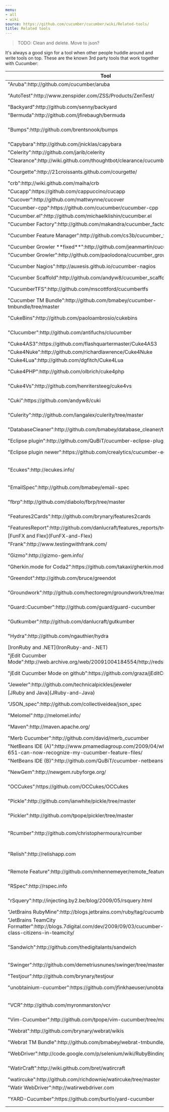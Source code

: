 ```yaml
---
menu:
- all
- wiki
source: https://github.com/cucumber/cucumber/wiki/Related-tools/
title: Related tools
---
```


> TODO: Clean and delete. Move to json?

It's always a good sign for a tool when other people huddle around and write tools on top. These are the known 3rd party tools that work together with Cucumber:

<table>
<thead>
<tr class="header">
<th>Tool</th>
<th>Description</th>
</tr>
</thead>
<tbody>
<tr class="odd">
<td>&quot;Aruba&quot;:http://github.com/cucumber/aruba</td>
<td>Generic step definitions for command line programs</td>
</tr>
<tr class="even">
<td>&quot;AutoTest&quot;:http://www.zenspider.com/ZSS/Products/ZenTest/</td>
<td>Run Cucumber features in the background with Cucumber's built-in [Autotest Integration](Autotest-Integration)</td>
</tr>
<tr class="odd">
<td>&quot;Backyard&quot;:http://github.com/senny/backyard</td>
<td>Name the models in your cucumbers with ease</td>
</tr>
<tr class="even">
<td>&quot;Bermuda&quot;:http://github.com/jfirebaugh/bermuda</td>
<td>Capybara step library for jQuery UI widgets</td>
</tr>
<tr class="odd">
<td>&quot;Bumps&quot;:http://github.com/brentsnook/bumps</td>
<td>Pull feature content from and push results to a remote server. Designed for <a href="http://wave.google.com/">Google Wave</a> but potentially usable with other systems</td>
</tr>
<tr class="even">
<td>&quot;Capybara&quot;:http://github.com/jnicklas/capybara</td>
<td>Webrat alternative which aims to support all browser simulators</td>
</tr>
<tr class="odd">
<td>&quot;Celerity&quot;:http://github.com/jarib/celerity</td>
<td>Headless browser with JavaScript support (on JRuby)</td>
</tr>
<tr class="even">
<td>&quot;Clearance&quot;:http://wiki.github.com/thoughtbot/clearance/cucumber-features</td>
<td>Rails Authentication System with Cucumber feature generator</td>
</tr>
<tr class="odd">
<td>&quot;Courgette&quot;:http://21croissants.github.com/courgette/</td>
<td>Rails engine (plugin) for Rails 2.x applications which makes your cucumber features files viewable through your browser</td>
</tr>
<tr class="even">
<td>&quot;crb&quot;:http://wiki.github.com/maiha/crb</td>
<td>An irb console for cucumber world. (crb = cucumber + irb)</td>
</tr>
<tr class="odd">
<td>&quot;Cucapp&quot;:https://github.com/cappuccino/cucapp</td>
<td>Cucumber integration with Cappuccino.</td>
</tr>
<tr class="even">
<td>&quot;Cucover&quot;:http://github.com/mattwynne/cucover</td>
<td>Coverage-aware lazy / selective Cucumber feature runnner</td>
</tr>
<tr class="odd">
<td>&quot;Cucumber-cpp&quot;:https://github.com/cucumber/cucumber-cpp</td>
<td>Cucumber for C</td>
</tr>
<tr class="even">
<td>&quot;Cucumber.el&quot;:http://github.com/michaelklishin/cucumber.el</td>
<td><a href="http://www.gnu.org/software/emacs/">Emacs</a> mode for editing Cucumber plain text stories.</td>
</tr>
<tr class="odd">
<td>&quot;Cucumber Factory&quot;:http://github.com/makandra/cucumber_factory/tree/master</td>
<td>Create Rails model records without writing step definitions.</td>
</tr>
<tr class="even">
<td>&quot;Cucumber Feature Manager&quot;:http://github.com/cs3b/cucumber_fm</td>
<td>Help to manage with big amount of features in project, &quot;demo&quot;:http://demo.cucumber.fm/</td>
</tr>
<tr class="odd">
<td>&quot;Cucumber Growler **fixed**&quot;:http://github.com/jeanmartin/cucumber_growler</td>
<td><a href="http://growl.info/">Growl</a> notifications for Cucumber &gt;= 0.2</td>
</tr>
<tr class="even">
<td>&quot;Cucumber Growler&quot;:http://github.com/paolodona/cucumber_growler</td>
<td><a href="http://growl.info/">Growl</a> notifications for Cucumber.</td>
</tr>
<tr class="odd">
<td>&quot;Cucumber Nagios&quot;:http://auxesis.github.io/cucumber-nagios</td>
<td>Web site monitoring with Cucumber and &quot;Nagios&quot;:http://www.nagios.org/</td>
</tr>
<tr class="even">
<td>&quot;Cucumber Scaffold&quot;:http://github.com/andyw8/cucumber_scaffold</td>
<td>Scaffolding gem for Cucumber features</td>
</tr>
<tr class="odd">
<td>&quot;CucumberTFS&quot;:http://github.com/mscottford/cucumbertfs</td>
<td>Converts Team Foundation Server (TFS) scenarios into cucumber scenarios in a single feature file.</td>
</tr>
<tr class="even">
<td>&quot;Cucumber TM Bundle&quot;:http://github.com/bmabey/cucumber-tmbundle/tree/master</td>
<td>Feature syntax highlighting and other useful commands for &quot;TextMate&quot;:http://macromates.com/.</td>
</tr>
<tr class="odd">
<td>&quot;CukeBins&quot;:http://github.com/paoloambrosio/cukebins</td>
<td>Support for writing Cucumber step definitions in C, testing C code.</td>
</tr>
<tr class="even">
<td>&quot;Clucumber&quot;:http://github.com/antifuchs/clucumber</td>
<td>Support for writing Cucumber step definitions in Common LISP, testing Common LISP code.</td>
</tr>
<tr class="odd">
<td>&quot;Cuke4AS3&quot;:https://github.com/flashquartermaster/Cuke4AS3</td>
<td>Actionscript</td>
</tr>
<tr class="even">
<td>&quot;Cuke4Nuke&quot;:http://github.com/richardlawrence/Cuke4Nuke</td>
<td>Support for writing Cucumber step definitions in .NET.</td>
</tr>
<tr class="odd">
<td>&quot;Cuke4Lua&quot;:http://github.com/dgfitch/Cuke4Lua</td>
<td>Wire protocol implementation for &quot;Lua&quot;:http://www.lua.org/</td>
</tr>
<tr class="even">
<td>&quot;Cuke4PHP&quot;:http://github.com/olbrich/cuke4php</td>
<td>Support for writing Cucumber step definitions in PHP, testing PHP code.</td>
</tr>
<tr class="odd">
<td>&quot;Cuke4Vs&quot;:http://github.com/henritersteeg/cuke4vs</td>
<td>Syntax highlighting, intellisense and other editing support for feature files in Visual Studio 2008.</td>
</tr>
<tr class="even">
<td>&quot;Cuki&quot;:https://github.com/andyw8/cuki</td>
<td>Pull Cucumber features from a Confluence wiki into into feature files</td>
</tr>
<tr class="odd">
<td>&quot;Culerity&quot;:http://github.com/langalex/culerity/tree/master</td>
<td>Integrates Cucumber and Celerity to test Javascript in webapps.</td>
</tr>
<tr class="even">
<td>&quot;DatabaseCleaner&quot;:http://github.com/bmabey/database_cleaner/tree/master</td>
<td>Different strategies for keeping your DB clean to ensure a clean state. Has Cucumber support out of the box.</td>
</tr>
<tr class="odd">
<td>&quot;Eclipse plugin&quot;:http://github.com/QuBiT/cucumber-eclipse-plugin</td>
<td>Apparently not in a working state, but good starting point?</td>
</tr>
<tr class="even">
<td>&quot;Eclipse plugin newer&quot;:https://github.com/crealytics/cucumber-eclipse-plugin</td>
<td>An Eclipse plugin is provided in the downloads section. XText SDK has to be installed first</td>
</tr>
<tr class="odd">
<td>&quot;Ecukes&quot;:http://ecukes.info/</td>
<td>Emacs package that makes it possible to write Cucumber like tests for your<br />
Emacs packages</td>
</tr>
<tr class="even">
<td>&quot;EmailSpec&quot;:http://github.com/bmabey/email-spec</td>
<td>Collection of <a href="http://rspec.info/">RSpec</a> matchers and Cucumber steps for testing email in a Rails app</td>
</tr>
<tr class="odd">
<td>&quot;fbrp&quot;:http://github.com/diabolo/fbrp/tree/master</td>
<td>Sample rails app of Cucumber showing how to use with restful-authentication.</td>
</tr>
<tr class="even">
<td>&quot;Features2Cards&quot;:http://github.com/brynary/features2cards</td>
<td>Create PDFs from Cucumber features and scenarios for printing.</td>
</tr>
<tr class="odd">
<td>&quot;FeaturesReport&quot;:http://github.com/danlucraft/features_reports/tree/master</td>
<td>Create a PDF report of Cucumber features.</td>
</tr>
<tr class="even">
<td>[FunFX and Flex](FunFX-and-Flex)</td>
<td>Test Adobe Flex applications with Cucumber</td>
</tr>
<tr class="odd">
<td>&quot;Frank&quot;:http://www.testingwithfrank.com/</td>
<td>Test iPhone/iPad applications using Cucumber</td>
</tr>
<tr class="even">
<td>&quot;Gizmo&quot;:http://gizmo-gem.info/</td>
<td>Simple page model testing framework that works great with Cucumber</td>
</tr>
<tr class="odd">
<td>&quot;Gherkin.mode for Coda2&quot;:https://github.com/takaxi/gherkin.mode/</td>
<td>Plugin for Coda2 that highlights syntax keywords of .feature file</td>
</tr>
<tr class="even">
<td>&quot;Greendot&quot;:http://github.com/bruce/greendot</td>
<td>Describe apps as state machines, with various outputs (including Cucumber features).</td>
</tr>
<tr class="odd">
<td>&quot;Groundwork&quot;:http://github.com/hectoregm/groundwork/tree/master</td>
<td>Rails Template using Authlogic that comes with Cucumber features</td>
</tr>
<tr class="even">
<td>&quot;Guard::Cucumber&quot;:http://github.com/guard/guard-cucumber</td>
<td>Guard::Cucumber automatically runs your features (much like autotest)</td>
</tr>
<tr class="odd">
<td>&quot;Gutkumber&quot;:http://github.com/danlucraft/gutkumber</td>
<td>Integration testing for &quot;Ruby-GNOME2&quot;:http://ruby-gnome2.sourceforge.jp/.</td>
</tr>
<tr class="even">
<td>&quot;Hydra&quot;:http://github.com/ngauthier/hydra</td>
<td>Distributed testing framework that can run your features in parallel.</td>
</tr>
<tr class="odd">
<td>[IronRuby and .NET](IronRuby-and-.NET)</td>
<td>Test .NET applications with Cucumber</td>
</tr>
<tr class="even">
<td>&quot;jEdit Cucumber Mode&quot;:http://web.archive.org/web/20091004184554/http://redshades.rha7.com/</td>
<td>jEdit mode to add syntax highlighting for .feature files</td>
</tr>
<tr class="odd">
<td>&quot;jEdit Cucumber Mode on github&quot;:https://github.com/graza/jEditCucumberMode</td>
<td>jEdit mode to add multi-lingual syntax highlighting for .feature files</td>
</tr>
<tr class="even">
<td>&quot;Jeweler&quot;:http://github.com/technicalpickles/jeweler</td>
<td>Craft the perfect RubyGem - with built-in Cucumber support</td>
</tr>
<tr class="odd">
<td>[JRuby and Java](JRuby-and-Java)</td>
<td>Test Java applications with Cucumber</td>
</tr>
<tr class="even">
<td>&quot;JSON_spec&quot;:http://github.com/collectiveidea/json_spec</td>
<td>RSpec matchers and Cucumber 'Then' steps for validating JSON format data, especially useful for RESTful API scenarios.</td>
</tr>
<tr class="odd">
<td>&quot;Melomel&quot;:http://melomel.info/</td>
<td>ActionScript, Flex and Air support for Cucumber</td>
</tr>
<tr class="even">
<td>&quot;Maven&quot;:http://maven.apache.org/</td>
<td>see &quot;Cuke4Duke Maven&quot;:http://wiki.github.com/aslakhellesoy/cuke4duke/maven</td>
</tr>
<tr class="odd">
<td>&quot;Merb Cucumber&quot;:http://github.com/david/merb_cucumber</td>
<td><a href="http://merbivore.com/">Merb</a> + Cucumber integration.</td>
</tr>
<tr class="even">
<td>&quot;NetBeans IDE (A)&quot;:http://www.pmamediagroup.com/2009/04/what-netbeans-651-can-now-recognize-my-cucumber-feature-files/</td>
<td>Syntax highlighting</td>
</tr>
<tr class="odd">
<td>&quot;NetBeans IDE (B)&quot;:http://github.com/QuBiT/cucumber-netbeans-plugin</td>
<td>Syntax highlighting</td>
</tr>
<tr class="even">
<td>&quot;NewGem&quot;:http://newgem.rubyforge.org/</td>
<td>Use `newgem -i cucumber` to generate a bunch of helpful scenario steps for gem development</td>
</tr>
<tr class="odd">
<td>&quot;OCCukes&quot;:https://github.com/OCCukes/OCCukes</td>
<td>Objective-C wire protocol implementation. Can be used for testing native iOS and Mac apps.</td>
</tr>
<tr class="even">
<td>&quot;Pickle&quot;:http://github.com/ianwhite/pickle/tree/master</td>
<td>Easy model creation/reference in cucumber - optionally leveraging your factories/blueprints</td>
</tr>
<tr class="odd">
<td>&quot;Pickler&quot;:http://github.com/tpope/pickler/tree/master</td>
<td>Synchronize user stories in <a href="http://www.pivotaltracker.com/">Pivotal Tracker</a> with Cucumber features.</td>
</tr>
<tr class="even">
<td>&quot;Rcumber&quot;:http://github.com/christophermoura/rcumber</td>
<td>RCumber is a rails plugin that gives your customers a web interface where they can view, edit and run Cucumber tests directly on your rails project. No update since 2008</td>
</tr>
<tr class="odd">
<td>&quot;Relish&quot;:http://relishapp.com</td>
<td>Relish allows you to browse, search, and share your Cucumber features on the web as living documentation. Supports public and private projects.</td>
</tr>
<tr class="even">
<td>&quot;Remote Feature&quot;:http://github.com/mhennemeyer/remote_feature</td>
<td>Run Cucumber Features that are defined in &quot;Writeboard&quot;:http://www.writeboard.com/.</td>
</tr>
<tr class="odd">
<td>&quot;RSpec&quot;:http://rspec.info</td>
<td>Use RSpec's `Object.should` and `Object.should_not` to compare values in your step definitions</td>
</tr>
<tr class="even">
<td>&quot;rSquery&quot;:http://injecting.by2.be/blog/2009/05/rsquery.html</td>
<td>Using jquery matchers and more in selenium, taking the pain out of writing selenium tests.</td>
</tr>
<tr class="odd">
<td>&quot;JetBrains RubyMine&quot;:http://blogs.jetbrains.com/ruby/tag/cucumber/</td>
<td>Syntax highlighting and Test Runner UI</td>
</tr>
<tr class="even">
<td>&quot;JetBrains TeamCity Formatter&quot;:http://blogs.7digital.com/dev/2009/09/03/cucumber-tests-as-first-class-citizens-in-teamcity/</td>
<td>Format features nicely within the TeamCity CI server</td>
</tr>
<tr class="odd">
<td>&quot;Sandwich&quot;:http://github.com/thedigitalants/sandwich</td>
<td>Step library aiming to provide steps for several different test areas. There are steps for model creation/reference, debugging, and interaction with web pages. Still in its infancy.</td>
</tr>
<tr class="even">
<td>&quot;Swinger&quot;:http://github.com/demetriusnunes/swinger/tree/master</td>
<td>Write acceptance tests for Java/Swing Desktop apps using Cucumber!</td>
</tr>
<tr class="odd">
<td>&quot;Testjour&quot;:http://github.com/brynary/testjour</td>
<td>Distributed test running (for Cucumber first).</td>
</tr>
<tr class="even">
<td>&quot;unobtainium-cucumber&quot;:https://github.com/jfinkhaeuser/unobtainium-cucumber</td>
<td>Integrate cucumber with configuration driven Selenium or Appium drivers.</td>
</tr>
<tr class="odd">
<td>&quot;VCR&quot;:http://github.com/myronmarston/vcr</td>
<td>Easily record and replay HTTP responses for fast, deterministic, accurate tests. Cucumber integration provided through the use of tags.</td>
</tr>
<tr class="even">
<td>&quot;Vim-Cucumber&quot;:http://github.com/tpope/vim-cucumber/tree/master</td>
<td>Feature syntax highlighting for &quot;Vim&quot;:http://www.vim.org/.</td>
</tr>
<tr class="odd">
<td>&quot;Webrat&quot;:http://github.com/brynary/webrat/wikis</td>
<td>Interact with a web application from Ruby. Works with <a href="http://github.com/aslakhellesoy/cucumber/wikis/ruby-on-rails">Rails</a>, [Sinatra](Sinatra) and other web frameworks.</td>
</tr>
<tr class="even">
<td>&quot;Webrat TM Bundle&quot;:http://github.com/bmabey/webrat-tmbundle/tree/master</td>
<td>Collection of TextMate snippets for the webrat API.</td>
</tr>
<tr class="odd">
<td>&quot;WebDriver&quot;:http://code.google.com/p/selenium/wiki/RubyBindings</td>
<td>Developer-focused browser automation tool for IE, Firefox, Chrome</td>
</tr>
<tr class="even">
<td>&quot;WatirCraft&quot;:http://wiki.github.com/bret/watircraft</td>
<td>Web testing framework with Cucumber integration that builds on Watir.</td>
</tr>
<tr class="odd">
<td>&quot;watircuke&quot;:http://github.com/richdownie/watircuke/tree/master</td>
<td>Cucumber and H30 (watir, safariwatir, firewatir)</td>
</tr>
<tr class="even">
<td>&quot;Watir WebDriver&quot;:http://watirwebdriver.com</td>
<td>the most elegant way to use webdriver with ruby</td>
</tr>
<tr class="odd">
<td>&quot;YARD-Cucumber&quot;:https://github.com/burtlo/yard-cucumber</td>
<td>Feature documentation integration with &quot;YARD&quot;:http://yardoc.org/</td>
</tr>
</tbody>
</table>
